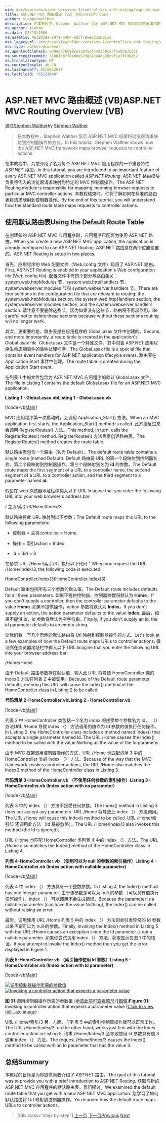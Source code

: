 ```yaml
---
uid: mvc/overview/older-versions-1/controllers-and-routing/asp-net-mvc-routing-overview-vb
title: ASP.NET MVC 路由概述 (VB) |Microsoft Docs
author: StephenWalther
description: 在本教程中，Stephen Walther 显示 ASP.NET MVC 框架将浏览器请求映射到控制器操作的方式。
ms.author: riande
ms.date: 08/19/2008
ms.assetid: 4bc8d19a-80f1-44b4-adbf-95ed22d691ca
msc.legacyurl: /mvc/overview/older-versions-1/controllers-and-routing/asp-net-mvc-routing-overview-vb
msc.type: authoredcontent
ms.openlocfilehash: ed043d76b89ce31945cf3423b0c5afca9383cc21
ms.sourcegitcommit: 51b01b6ff8edde57d8243e4da28c9f1e7f1962b2
ms.translationtype: MT
ms.contentlocale: zh-CN
ms.lasthandoff: 05/06/2019
ms.locfileid: "65123648"
---
```

# <a name="aspnet-mvc-routing-overview-vb"></a><span data-ttu-id="29c9d-103">ASP.NET MVC 路由概述 (VB)</span><span class="sxs-lookup"><span data-stu-id="29c9d-103">ASP.NET MVC Routing Overview (VB)</span></span>

<span data-ttu-id="29c9d-104">通过[Stephen Walther](https://github.com/StephenWalther)</span><span class="sxs-lookup"><span data-stu-id="29c9d-104">by [Stephen Walther](https://github.com/StephenWalther)</span></span>

> <span data-ttu-id="29c9d-105">在本教程中，Stephen Walther 显示 ASP.NET MVC 框架将浏览器请求映射到控制器操作的方式。</span><span class="sxs-lookup"><span data-stu-id="29c9d-105">In this tutorial, Stephen Walther shows how the ASP.NET MVC framework maps browser requests to controller actions.</span></span>

<span data-ttu-id="29c9d-106">在本教程中，为您介绍了名为每个 ASP.NET MVC 应用程序的一个重要特性*ASP.NET 路由*。</span><span class="sxs-lookup"><span data-stu-id="29c9d-106">In this tutorial, you are introduced to an important feature of every ASP.NET MVC application called *ASP.NET Routing*.</span></span> <span data-ttu-id="29c9d-107">ASP.NET 路由模块负责将传入的浏览器请求映射到特定的 MVC 控制器操作。</span><span class="sxs-lookup"><span data-stu-id="29c9d-107">The ASP.NET Routing module is responsible for mapping incoming browser requests to particular MVC controller actions.</span></span> <span data-ttu-id="29c9d-108">本教程结束时，你将了解如何在标准的路由表将请求映射到控制器操作。</span><span class="sxs-lookup"><span data-stu-id="29c9d-108">By the end of this tutorial, you will understand how the standard route table maps requests to controller actions.</span></span>

## <a name="using-the-default-route-table"></a><span data-ttu-id="29c9d-109">使用默认路由表</span><span class="sxs-lookup"><span data-stu-id="29c9d-109">Using the Default Route Table</span></span>

<span data-ttu-id="29c9d-110">在创建新的 ASP.NET MVC 应用程序时，应用程序已配置为使用 ASP.NET 路由。</span><span class="sxs-lookup"><span data-stu-id="29c9d-110">When you create a new ASP.NET MVC application, the application is already configured to use ASP.NET Routing.</span></span> <span data-ttu-id="29c9d-111">ASP.NET 路由是在两个位置设置的。</span><span class="sxs-lookup"><span data-stu-id="29c9d-111">ASP.NET Routing is setup in two places.</span></span>

<span data-ttu-id="29c9d-112">首先，应用程序的 Web 配置文件（Web.config 文件）启用了 ASP.NET 路由。</span><span class="sxs-lookup"><span data-stu-id="29c9d-112">First, ASP.NET Routing is enabled in your application's Web configuration file (Web.config file).</span></span> <span data-ttu-id="29c9d-113">配置文件中有四个部分与路由相关：system.web.httpModules 节、system.web.httpHandlers 节、system.webserver.modules 节和 system.webserver.handlers 节。</span><span class="sxs-lookup"><span data-stu-id="29c9d-113">There are four sections in the configuration file that are relevant to routing: the system.web.httpModules section, the system.web.httpHandlers section, the system.webserver.modules section, and the system.webserver.handlers section.</span></span> <span data-ttu-id="29c9d-114">请注意不要删除这些节，因为如果没有这些节，路由将不再起作用。</span><span class="sxs-lookup"><span data-stu-id="29c9d-114">Be careful not to delete these sections because without these sections routing will no longer work.</span></span>

<span data-ttu-id="29c9d-115">其次，更重要的是，路由表是在应用程序的 Global.asax 文件中创建的。</span><span class="sxs-lookup"><span data-stu-id="29c9d-115">Second, and more importantly, a route table is created in the application's Global.asax file.</span></span> <span data-ttu-id="29c9d-116">Global.asax 文件是一个特殊文件，其中包含 ASP.NET 应用程序生命周期事件的事件处理程序。</span><span class="sxs-lookup"><span data-stu-id="29c9d-116">The Global.asax file is a special file that contains event handlers for ASP.NET application lifecycle events.</span></span> <span data-ttu-id="29c9d-117">路由表在 Application Start 事件中创建。</span><span class="sxs-lookup"><span data-stu-id="29c9d-117">The route table is created during the Application Start event.</span></span>

<span data-ttu-id="29c9d-118">在列表 1 中的文件包含为 ASP.NET MVC 应用程序的默认 Global.asax 文件。</span><span class="sxs-lookup"><span data-stu-id="29c9d-118">The file in Listing 1 contains the default Global.asax file for an ASP.NET MVC application.</span></span>

<span data-ttu-id="29c9d-119">**Listing 1 - Global.asax.vb**</span><span class="sxs-lookup"><span data-stu-id="29c9d-119">**Listing 1 - Global.asax.vb**</span></span>

[!code-vb[Main](asp-net-mvc-routing-overview-vb/samples/sample1.vb)]

<span data-ttu-id="29c9d-120">MVC 应用程序第一次启动时，会调用 Application\_Start() 方法。</span><span class="sxs-lookup"><span data-stu-id="29c9d-120">When an MVC application first starts, the Application\_Start() method is called.</span></span> <span data-ttu-id="29c9d-121">此方法反过来会调用 RegisterRoutes() 方法。</span><span class="sxs-lookup"><span data-stu-id="29c9d-121">This method, in turn, calls the RegisterRoutes() method.</span></span> <span data-ttu-id="29c9d-122">RegisterRoutes() 方法负责创建路由表。</span><span class="sxs-lookup"><span data-stu-id="29c9d-122">The RegisterRoutes() method creates the route table.</span></span>

<span data-ttu-id="29c9d-123">默认路由表包含一个路由（名为 Default）。</span><span class="sxs-lookup"><span data-stu-id="29c9d-123">The default route table contains a single route (named Default).</span></span> <span data-ttu-id="29c9d-124">Default 路由将 URL 的第一个段映射到控制器名称、第二个段映射到控制器操作，第三个段映射到名为 **id** 的参数。</span><span class="sxs-lookup"><span data-stu-id="29c9d-124">The Default route maps the first segment of a URL to a controller name, the second segment of a URL to a controller action, and the third segment to a parameter named **id**.</span></span>

<span data-ttu-id="29c9d-125">假设在 web 浏览器地址栏中输入以下 URL:</span><span class="sxs-lookup"><span data-stu-id="29c9d-125">Imagine that you enter the following URL into your web browser's address bar:</span></span>

<span data-ttu-id="29c9d-126">/ 主页/索引/3</span><span class="sxs-lookup"><span data-stu-id="29c9d-126">/Home/Index/3</span></span>

<span data-ttu-id="29c9d-127">默认路由将此 URL 映射到以下参数：</span><span class="sxs-lookup"><span data-stu-id="29c9d-127">The Default route maps this URL to the following parameters:</span></span>

- <span data-ttu-id="29c9d-128">控制器 = 主页</span><span class="sxs-lookup"><span data-stu-id="29c9d-128">controller = Home</span></span>

- <span data-ttu-id="29c9d-129">操作 = 索引</span><span class="sxs-lookup"><span data-stu-id="29c9d-129">action = Index</span></span>

- <span data-ttu-id="29c9d-130">id = 3</span><span class="sxs-lookup"><span data-stu-id="29c9d-130">id = 3</span></span>

<span data-ttu-id="29c9d-131">在请求 URL /Home/索引/3，执行以下代码：</span><span class="sxs-lookup"><span data-stu-id="29c9d-131">When you request the URL /Home/Index/3, the following code is executed:</span></span>

<span data-ttu-id="29c9d-132">HomeController.Index(3)</span><span class="sxs-lookup"><span data-stu-id="29c9d-132">HomeController.Index(3)</span></span>

<span data-ttu-id="29c9d-133">Default 路由包括所有三个参数的默认值。</span><span class="sxs-lookup"><span data-stu-id="29c9d-133">The Default route includes defaults for all three parameters.</span></span> <span data-ttu-id="29c9d-134">如果不提供控制器，控制器参数将默认为 **Home**。</span><span class="sxs-lookup"><span data-stu-id="29c9d-134">If you don't supply a controller, then the controller parameter defaults to the value **Home**.</span></span> <span data-ttu-id="29c9d-135">如果不提供操作，action 参数将默认为 **Index**。</span><span class="sxs-lookup"><span data-stu-id="29c9d-135">If you don't supply an action, the action parameter defaults to the value **Index**.</span></span> <span data-ttu-id="29c9d-136">最后，如果不提供 id，id 参数将默认为空字符串。</span><span class="sxs-lookup"><span data-stu-id="29c9d-136">Finally, if you don't supply an id, the id parameter defaults to an empty string.</span></span>

<span data-ttu-id="29c9d-137">让我们看一下几个示例的默认路由将 Url 映射到控制器操作的方式。</span><span class="sxs-lookup"><span data-stu-id="29c9d-137">Let's look at a few examples of how the Default route maps URLs to controller actions.</span></span> <span data-ttu-id="29c9d-138">假设你在浏览器地址栏中输入以下 URL:</span><span class="sxs-lookup"><span data-stu-id="29c9d-138">Imagine that you enter the following URL into your browser address bar:</span></span>

<span data-ttu-id="29c9d-139">/Home</span><span class="sxs-lookup"><span data-stu-id="29c9d-139">/Home</span></span>

<span data-ttu-id="29c9d-140">由于 Default 路由参数存在默认值，输入此 URL 将导致 HomeController 类的 Index() 方法在列表 2 中被调用。</span><span class="sxs-lookup"><span data-stu-id="29c9d-140">Because of the Default route parameter defaults, entering this URL will cause the Index() method of the HomeController class in Listing 2 to be called.</span></span>

<span data-ttu-id="29c9d-141">**代码清单 2-HomeController.vb**</span><span class="sxs-lookup"><span data-stu-id="29c9d-141">**Listing 2 - HomeController.vb**</span></span>

[!code-vb[Main](asp-net-mvc-routing-overview-vb/samples/sample2.vb)]

<span data-ttu-id="29c9d-142">列表 2 中 HomeController 类包括一个名为 index 的接受单个参数名为 id。 （） 方法URL /Home 导致 index （） 方法调用的值作为 Id 参数的值执行任何操作。</span><span class="sxs-lookup"><span data-stu-id="29c9d-142">In Listing 2, the HomeController class includes a method named Index() that accepts a single parameter named Id. The URL /Home causes the Index() method to be called with the value Nothing as the value of the Id parameter.</span></span>

<span data-ttu-id="29c9d-143">由于 MVC 框架调用控制器操作的方式，URL /Home 也匹配清单 3 中的 HomeController 类的 index （） 方法。</span><span class="sxs-lookup"><span data-stu-id="29c9d-143">Because of the way that the MVC framework invokes controller actions, the URL /Home also matches the Index() method of the HomeController class in Listing 3.</span></span>

<span data-ttu-id="29c9d-144">**代码清单 3-HomeController.vb （不使用任何参数的索引操作）**</span><span class="sxs-lookup"><span data-stu-id="29c9d-144">**Listing 3 - HomeController.vb (Index action with no parameter)**</span></span>

[!code-vb[Main](asp-net-mvc-routing-overview-vb/samples/sample3.vb)]

<span data-ttu-id="29c9d-145">列表 3 中的 index （） 方法不接受任何参数。</span><span class="sxs-lookup"><span data-stu-id="29c9d-145">The Index() method in Listing 3 does not accept any parameters.</span></span> <span data-ttu-id="29c9d-146">URL /Home 将导致此 index （） 方法调用。</span><span class="sxs-lookup"><span data-stu-id="29c9d-146">The URL /Home will cause this Index() method to be called.</span></span> <span data-ttu-id="29c9d-147">URL /Home/索引/3 还调用此方法 （Id 将被忽略）。</span><span class="sxs-lookup"><span data-stu-id="29c9d-147">The URL /Home/Index/3 also invokes this method (the Id is ignored).</span></span>

<span data-ttu-id="29c9d-148">URL /Home 也匹配 HomeController 类列表 4 中的 index （） 方法。</span><span class="sxs-lookup"><span data-stu-id="29c9d-148">The URL /Home also matches the Index() method of the HomeController class in Listing 4.</span></span>

<span data-ttu-id="29c9d-149">**列表 4-HomeController.vb （使用可以为 null 的参数的索引操作）**</span><span class="sxs-lookup"><span data-stu-id="29c9d-149">**Listing 4 - HomeController.vb (Index action with nullable parameter)**</span></span>

[!code-vb[Main](asp-net-mvc-routing-overview-vb/samples/sample4.vb)]

<span data-ttu-id="29c9d-150">列表 4 中 index （） 方法具有一个整数参数。</span><span class="sxs-lookup"><span data-stu-id="29c9d-150">In Listing 4, the Index() method has one Integer parameter.</span></span> <span data-ttu-id="29c9d-151">由于该参数是可以为 null 的参数 （可以具有值执行任何操作），index （） 可以调用不会生成错误。</span><span class="sxs-lookup"><span data-stu-id="29c9d-151">Because the parameter is a nullable parameter (can have the value Nothing), the Index() can be called without raising an error.</span></span>

<span data-ttu-id="29c9d-152">最后，调用使用 URL /Home 列表 5 中的 index （） 方法则会引发异常的 Id 参数以来*不是*可以为 null 的参数。</span><span class="sxs-lookup"><span data-stu-id="29c9d-152">Finally, invoking the Index() method in Listing 5 with the URL /Home causes an exception since the Id parameter *is not* a nullable parameter.</span></span> <span data-ttu-id="29c9d-153">如果你尝试调用 index （） 方法，获取显示在图 1 中的错误。</span><span class="sxs-lookup"><span data-stu-id="29c9d-153">If you attempt to invoke the Index() method then you get the error displayed in Figure 1.</span></span>

<span data-ttu-id="29c9d-154">**列表 5-HomeController.vb （索引操作使用 Id 参数）**</span><span class="sxs-lookup"><span data-stu-id="29c9d-154">**Listing 5 - HomeController.vb (Index action with Id parameter)**</span></span>

[!code-vb[Main](asp-net-mvc-routing-overview-vb/samples/sample5.vb)]

<span data-ttu-id="29c9d-155">[![调用控制器操作所需的参数值](asp-net-mvc-routing-overview-vb/_static/image1.jpg)](asp-net-mvc-routing-overview-vb/_static/image1.png)</span><span class="sxs-lookup"><span data-stu-id="29c9d-155">[![Invoking a controller action that expects a parameter value](asp-net-mvc-routing-overview-vb/_static/image1.jpg)](asp-net-mvc-routing-overview-vb/_static/image1.png)</span></span>

<span data-ttu-id="29c9d-156">**图 01**:调用控制器操作所需的参数值 ([单击此项可查看原尺寸图像](asp-net-mvc-routing-overview-vb/_static/image2.png))</span><span class="sxs-lookup"><span data-stu-id="29c9d-156">**Figure 01**: Invoking a controller action that expects a parameter value ([Click to view full-size image](asp-net-mvc-routing-overview-vb/_static/image2.png))</span></span>

<span data-ttu-id="29c9d-157">URL /Home/索引/3 另一方面，与列表 5 中的索引控制器操作就可以正常工作。</span><span class="sxs-lookup"><span data-stu-id="29c9d-157">The URL /Home/Index/3, on the other hand, works just fine with the Index controller action in Listing 5.</span></span> <span data-ttu-id="29c9d-158">请求 /Home/Index/3 会导致使用 Id 参数具有值 3 调用 index （） 方法。</span><span class="sxs-lookup"><span data-stu-id="29c9d-158">The request /Home/Index/3 causes the Index() method to be called with an Id parameter that has the value 3.</span></span>

## <a name="summary"></a><span data-ttu-id="29c9d-159">总结</span><span class="sxs-lookup"><span data-stu-id="29c9d-159">Summary</span></span>

<span data-ttu-id="29c9d-160">本教程的目标是为你提供简要介绍了 ASP.NET 路由。</span><span class="sxs-lookup"><span data-stu-id="29c9d-160">The goal of this tutorial was to provide you with a brief introduction to ASP.NET Routing.</span></span> <span data-ttu-id="29c9d-161">获取与新的 ASP.NET MVC 应用程序的默认路由表，我们探讨。</span><span class="sxs-lookup"><span data-stu-id="29c9d-161">We examined the default route table that you get with a new ASP.NET MVC application.</span></span> <span data-ttu-id="29c9d-162">您学习了如何默认路由将 Url 映射到控制器操作。</span><span class="sxs-lookup"><span data-stu-id="29c9d-162">You learned how the default route maps URLs to controller actions.</span></span>

> [!div class="step-by-step"]
> <span data-ttu-id="29c9d-163">[上一页](creating-an-action-cs.md)
> [下一页](understanding-action-filters-vb.md)</span><span class="sxs-lookup"><span data-stu-id="29c9d-163">[Previous](creating-an-action-cs.md)
[Next](understanding-action-filters-vb.md)</span></span>
